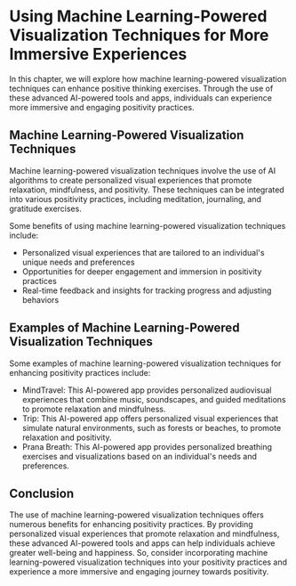 Using Machine Learning-Powered Visualization Techniques for More Immersive Experiences
================================================================================================================================================

In this chapter, we will explore how machine learning-powered visualization techniques can enhance positive thinking exercises. Through the use of these advanced AI-powered tools and apps, individuals can experience more immersive and engaging positivity practices.

Machine Learning-Powered Visualization Techniques
-------------------------------------------------

Machine learning-powered visualization techniques involve the use of AI algorithms to create personalized visual experiences that promote relaxation, mindfulness, and positivity. These techniques can be integrated into various positivity practices, including meditation, journaling, and gratitude exercises.

Some benefits of using machine learning-powered visualization techniques include:

* Personalized visual experiences that are tailored to an individual's unique needs and preferences
* Opportunities for deeper engagement and immersion in positivity practices
* Real-time feedback and insights for tracking progress and adjusting behaviors

Examples of Machine Learning-Powered Visualization Techniques
-------------------------------------------------------------

Some examples of machine learning-powered visualization techniques for enhancing positivity practices include:

* MindTravel: This AI-powered app provides personalized audiovisual experiences that combine music, soundscapes, and guided meditations to promote relaxation and mindfulness.
* Trip: This AI-powered app offers personalized visual experiences that simulate natural environments, such as forests or beaches, to promote relaxation and positivity.
* Prana Breath: This AI-powered app provides personalized breathing exercises and visualizations based on an individual's needs and preferences.

Conclusion
----------

The use of machine learning-powered visualization techniques offers numerous benefits for enhancing positivity practices. By providing personalized visual experiences that promote relaxation and mindfulness, these advanced AI-powered tools and apps can help individuals achieve greater well-being and happiness. So, consider incorporating machine learning-powered visualization techniques into your positivity practices and experience a more immersive and engaging journey towards positivity.
